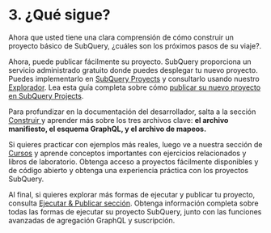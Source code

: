 # 3. ¿Qué sigue?

Ahora que usted tiene una clara comprensión de cómo construir un proyecto básico de SubQuery, ¿cuáles son los próximos pasos de su viaje?.

Ahora, puede publicar fácilmente su proyecto. SubQuery proporciona un servicio administrado gratuito donde puedes desplegar tu nuevo proyecto. Puedes implementarlo en [SubQuery Proyects](https://project.subquery.network) y consultarlo usando nuestro [Explorador](https://explorer.subquery.network). Lea esta guía completa sobre cómo [publicar su nuevo proyecto en SubQuery Projects](../../run_publish/publish.md).

Para profundizar en la documentación del desarrollador, salta a la sección [Construir ](../../build/introduction.md) y aprender más sobre los tres archivos clave: **el archivo manifiesto, el esquema GraphQL, y el archivo de mapeos.**

Si quieres practicar con ejemplos más reales, luego ve a nuestra sección de [Cursos](../../academy/academy.md) y aprende conceptos importantes con ejercicios relacionados y libros de laboratorio. Obtenga acceso a proyectos fácilmente disponibles y de código abierto y obtenga una experiencia práctica con los proyectos SubQuery.

Al final, si quieres explorar más formas de ejecutar y publicar tu proyecto, consulta [Ejecutar & Publicar sección](../../run_publish/run.md). Obtenga información completa sobre todas las formas de ejecutar su proyecto SubQuery, junto con las funciones avanzadas de agregación GraphQL y suscripción.
